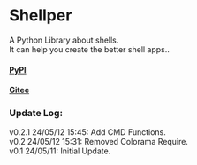 # Shellper

A Python Library about shells.
<br>It can help you create the better shell apps..

#### [PyPI](https://pypi.org/project/Shellper)

#### [Gitee](https://gitee.com/ShawnMerry/Shellper)

### Update Log:<br>

v0.2.1 24/05/12 15:45: Add CMD Functions.<br>
v0.2 24/05/12 15:31: Removed Colorama Require.<br>
v0.1 24/05/11: Initial Update.